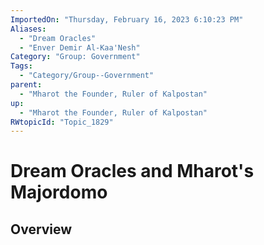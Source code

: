 ```yaml
---
ImportedOn: "Thursday, February 16, 2023 6:10:23 PM"
Aliases:
  - "Dream Oracles"
  - "Enver Demir Al-Kaa'Nesh"
Category: "Group: Government"
Tags:
  - "Category/Group--Government"
parent:
  - "Mharot the Founder, Ruler of Kalpostan"
up:
  - "Mharot the Founder, Ruler of Kalpostan"
RWtopicId: "Topic_1829"
---
```

# Dream Oracles and Mharot's Majordomo
## Overview
